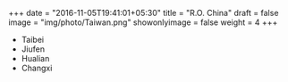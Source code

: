 +++
date = "2016-11-05T19:41:01+05:30"
title = "R.O. China"
draft = false
image = "img/photo/Taiwan.png"
showonlyimage = false
weight = 4
+++
* Taibei
* Jiufen
* Hualian
* Changxi
<!--more-->
